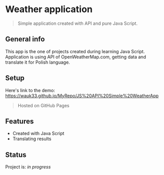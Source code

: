 # Weather application
> Simple application created with API and pure Java Script.

## General info
This app is the one of projects created during learning Java Script. Application is using API of OpenWeatherMap.com, getting data and translate it for Polish language.

## Setup
Here's link to the demo: https://wauk33.github.io/MyRepo/JS%20API%20Simple%20WeatherApp 
> Hosted on GitHub Pages

## Features

* Created with Java Script
* Translating results

## Status
Project is: _in progress_

